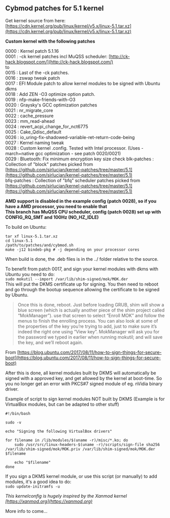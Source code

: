 ## Cybmod patches for 5.1 kernel  

Get kernel source from here: [https://cdn.kernel.org/pub/linux/kernel/v5.x/linux-5.1.tar.xz](https://cdn.kernel.org/pub/linux/kernel/v5.x/linux-5.1.tar.xz)  

**Custom kernel with the following patches**  

0000 : Kernel patch 5.1.16  
0001 : -ck kernel patches incl MuQSS scheduler: [http://ck-hack.blogspot.com/](http://ck-hack.blogspot.com/)  
to  
0015 : Last of the -ck patches.  
0016 : zswap tweak patch  
0017 : EFI Module patch to allow kernel modules to be signed with Ubuntu dkms  
0018 : Add ZEN -O3 optimize option patch.  
0019 : nfp-make-friends-with-O3  
0020 : Graysky's GCC optimization patches  
0021 : nr_migrate_core  
0022 : cache_pressure  
0023 : mm_read-ahead  
0024 : revert_acpi_change_for_nct6775  
0025 : Cake_Qdisc_default  
0026 : io_uring-fix-shadowed-variable-ret-return-code-being  
0027 : Kernel naming tweak  
0028 : Custom kernel .config. Tested with Intel processor. (Uses -march=native gcc optimization - see patch 0020/0021)  
0029 : Bluetooth: Fix minimum encryption key size check
blk-patches : Collection of "block" patches picked from [https://github.com/sirlucjan/kernel-patches/tree/master/5.1](https://github.com/sirlucjan/kernel-patches/tree/master/5.1)  
bfq-patches : Collection of "bfq" scheduler patches picked from [https://github.com/sirlucjan/kernel-patches/tree/master/5.1](https://github.com/sirlucjan/kernel-patches/tree/master/5.1)  

**AMD support is disabled in the example config (patch 0028), so if you have a AMD processor, you need to enable that**  
**This branch has MuQSS CPU scheduler, config (patch 0028) set up with CONFIG_RQ_SMT and 100Hz (NO_HZ_IDLE)**  

To build on Ubuntu:  
```
tar xf linux-5.1.tar.xz    
cd linux-5.1  
/path/to/patches/and/cybmod.sh  
make -j12 bindeb-pkg # -j depending on your processor cores  
```
When build is done, the .deb files is in the ../ folder relative to the source.  

To benefit from patch 0017, and sign your kernel modules with dkms with Ubuntu you need to do:  
`sudo mokutil --import /var/lib/shim-signed/mok/MOK.der`  
This will put the DKMS certificate up for signing. You then need to reboot and go through the bootup sequence allowing the certificate to be signed by Ubuntu.  

>Once this is done, reboot. Just before loading GRUB, shim will show a blue screen (which is actually another piece of the shim project called “MokManager”). use that screen to select “Enroll MOK” and follow the menus to finish the enrolling process. You can also look at some of the properties of the key you’re trying to add, just to make sure it’s indeed the right one using “View key”. MokManager will ask you for the password we typed in earlier when running mokutil; and will save the key, and we’ll reboot again.  

From [https://blog.ubuntu.com/2017/08/11/how-to-sign-things-for-secure-boot](https://blog.ubuntu.com/2017/08/11/how-to-sign-things-for-secure-boot)  

After this is done, all kernel modules built by DKMS will automatically be signed with a approved key, and get allowed by the kernel at boot-time. So you no longer get an error with PKCS#7 signed module of eg. nVidia binary driver.  

Example of script to sign kernel modules NOT built by DKMS (Example is for VirtualBox modules, but can be adapted to other stuff)  
```
#!/bin/bash

sudo -v

echo "Signing the following VirtualBox drivers"

for filename in /lib/modules/$(uname -r)/misc/*.ko; do
	sudo /usr/src/linux-headers-$(uname -r)/scripts/sign-file sha256 /var/lib/shim-signed/mok/MOK.priv /var/lib/shim-signed/mok/MOK.der $filename

	echo "$filename"
done
```
If you sign a DKMS kernel module, or use this script (or manually) to add modules, it's a good idea to do:  
`sudo update-initramfs -u`  

_This kernelconfig is hugely inspired by the Xanmod kernel [https://xanmod.org](https://xanmod.org)_  

More info to come...  
